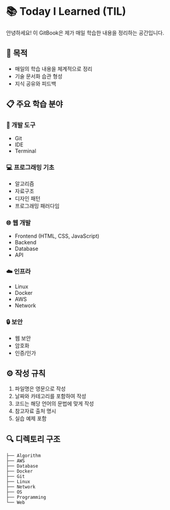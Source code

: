# 📚 Today I Learned (TIL)

안녕하세요! 이 GitBook은 제가 매일 학습한 내용을 정리하는 공간입니다.

## 🎯 목적

- 매일의 학습 내용을 체계적으로 정리
- 기술 문서화 습관 형성
- 지식 공유와 피드백

## 📋 주요 학습 분야

### 🔧 개발 도구
- Git
- IDE
- Terminal

### 💻 프로그래밍 기초
- 알고리즘
- 자료구조
- 디자인 패턴
- 프로그래밍 패러다임

### 🌐 웹 개발
- Frontend (HTML, CSS, JavaScript)
- Backend
- Database
- API

### ☁️ 인프라
- Linux
- Docker
- AWS
- Network

### 🔒 보안
- 웹 보안
- 암호화
- 인증/인가

## ⚙️ 작성 규칙

1. 파일명은 영문으로 작성
2. 날짜와 카테고리를 포함하여 작성
3. 코드는 해당 언어의 문법에 맞게 작성
4. 참고자료 출처 명시
5. 실습 예제 포함

## 🔍 디렉토리 구조

```
├── Algorithm
├── AWS
├── Database
├── Docker
├── Git
├── Linux
├── Network
├── OS
├── Programming
└── Web
``` 